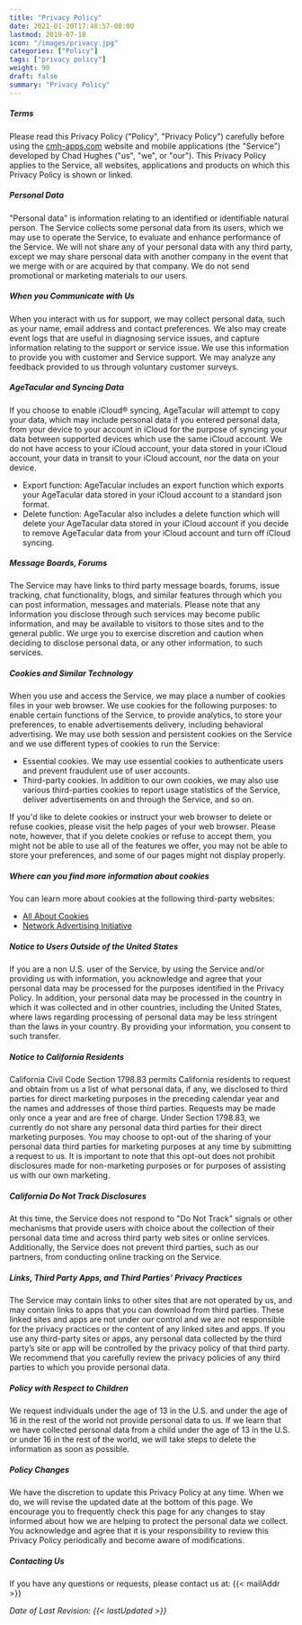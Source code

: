 ```yaml
---
title: "Privacy Policy"
date: 2021-01-20T17:48:57-08:00
lastmod: 2019-07-18
icon: "/images/privacy.jpg"
categories: ["Policy"]
tags: ["privacy policy"]
weight: 90
draft: false
summary: "Privacy Policy"
---
```


##### Terms
Please read this Privacy Policy ("Policy", "Privacy Policy") carefully before using the [cmh-apps.com](http://cmh-apps.com) website and mobile applications (the "Service") developed by Chad Hughes ("us", "we", or "our"). This Privacy Policy applies to the Service, all websites, applications and products on which this Privacy Policy is shown or linked.

##### Personal Data
"Personal data" is information relating to an identified or identifiable natural person. The Service collects some personal data from its users, which we may use to operate the Service, to evaluate and enhance performance of the Service. We will not share any of your personal data with any third party, except we may share personal data with another company in the event that we merge with or are acquired by that company. We do not send promotional or marketing materials to our users.

##### When you Communicate with Us
When you interact with us for support, we may collect personal data, such as your name, email address and contact preferences. We also may create event logs that are useful in diagnosing service issues, and capture information relating to the support or service issue. We use this information to provide you with customer and Service support. We may analyze any feedback provided to us through voluntary customer surveys.

##### AgeTacular and Syncing Data
If you choose to enable iCloud® syncing, AgeTacular will attempt to copy your data, which may include personal data if you entered personal data, from your device to your account in iCloud for the purpose of syncing your data between supported devices which use the same iCloud account. We do not have access to your iCloud account, your data stored in your iCloud account, your data in transit to your iCloud account, nor the data on your device.

* Export function: AgeTacular includes an export function which exports your AgeTacular data stored in your iCloud account to a standard json format.
* Delete function: AgeTacular also includes a delete function which will delete your AgeTacular data stored in your iCloud account if you decide to remove AgeTacular data from your iCloud account and turn off iCloud syncing.

##### Message Boards, Forums
The Service may have links to third party message boards, forums, issue tracking, chat functionality, blogs, and similar features through which you can post information, messages and materials. Please note that any information you disclose through such services may become public information, and may be available to visitors to those sites and to the general public. We urge you to exercise discretion and caution when deciding to disclose personal data, or any other information, to such services.

##### Cookies and Similar Technology
When you use and access the Service, we may place a number of cookies files in your web browser. We use cookies for the following purposes: to enable certain functions of the Service, to provide analytics, to store your preferences, to enable advertisements delivery, including behavioral advertising. We may use both session and persistent cookies on the Service and we use different types of cookies to run the Service:

* Essential cookies. We may use essential cookies to authenticate users and prevent fraudulent use of user accounts.
* Third-party cookies. In addition to our own cookies, we may also use various third-parties cookies to report usage statistics of the Service, deliver advertisements on and through the Service, and so on.

If you'd like to delete cookies or instruct your web browser to delete or refuse cookies, please visit the help pages of your web browser. Please note, however, that if you delete cookies or refuse to accept them, you might not be able to use all of the features we offer, you may not be able to store your preferences, and some of our pages might not display properly.

##### Where can you find more information about cookies
You can learn more about cookies at the following third-party websites:

* [All About Cookies](http://www.allaboutcookies.org/)
* [Network Advertising Initiative](http://www.networkadvertising.org/)

##### Notice to Users Outside of the United States
If you are a non U.S. user of the Service, by using the Service and/or providing us with information, you acknowledge and agree that your personal data may be processed for the purposes identified in the Privacy Policy. In addition, your personal data may be processed in the country in which it was collected and in other countries, including the United States, where laws regarding processing of personal data may be less stringent than the laws in your country. By providing your information, you consent to such transfer.

##### Notice to California Residents
California Civil Code Section 1798.83 permits California residents to request and obtain from us a list of what personal data, if any, we disclosed to third parties for direct marketing purposes in the preceding calendar year and the names and addresses of those third parties. Requests may be made only once a year and are free of charge. Under Section 1798.83, we currently do not share any personal data third parties for their direct marketing purposes. You may choose to opt-out of the sharing of your personal data third parties for marketing purposes at any time by submitting a request to us. It is important to note that this opt-out does not prohibit disclosures made for non-marketing purposes or for purposes of assisting us with our own marketing.

##### California Do Not Track Disclosures
At this time, the Service does not respond to "Do Not Track" signals or other mechanisms that provide users with choice about the collection of their personal data time and across third party web sites or online services. Additionally, the Service does not prevent third parties, such as our partners, from conducting online tracking on the Service.

##### Links, Third Party Apps, and Third Parties’ Privacy Practices
The Service may contain links to other sites that are not operated by us, and may contain links to apps that you can download from third parties. These linked sites and apps are not under our control and we are not responsible for the privacy practices or the content of any linked sites and apps. If you use any third-party sites or apps, any personal data collected by the third party’s site or app will be controlled by the privacy policy of that third party. We recommend that you carefully review the privacy policies of any third parties to which you provide personal data.

##### Policy with Respect to Children
We request individuals under the age of 13 in the U.S. and under the age of 16 in the rest of the world not provide personal data to us. If we learn that we have collected personal data from a child under the age of 13 in the U.S. or under 16 in the rest of the world, we will take steps to delete the information as soon as possible.

##### Policy Changes
We have the discretion to update this Privacy Policy at any time. When we do, we will revise the updated date at the bottom of this page. We encourage you to frequently check this page for any changes to stay informed about how we are helping to protect the personal data we collect. You acknowledge and agree that it is your responsibility to review this Privacy Policy periodically and become aware of modifications.

##### Contacting Us
If you have any questions or requests, please contact us at: {{< mailAddr >}}

_Date of Last Revision: {{< lastUpdated >}}_
